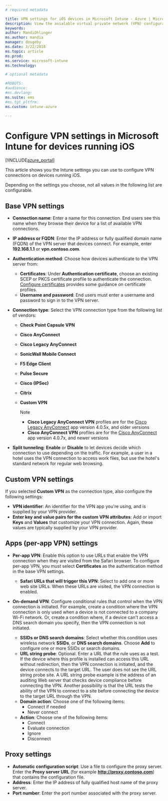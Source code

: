 ```yaml
---
# required metadata

title: VPN settings for iOS devices in Microsoft Intune - Azure | Microsoft Docs
description: View the avialable virtual private network (VPN) configuration settings, including the connection details, authentication methods, and split tunneling in the base settings; the custom VPN settings with the identifier, and the key and value pairs; the per-app VPN settings that include Safari URLs, and on-demand VPNs with SSIDs or DNS search domains; and the proxy settings to include a configuration script, IP or FQDN address, and TCP port in Microsoft Intune on devices running iOS.
keywords:
author: MandiOhlinger
ms.author: mandia
manager: dougeby
ms.date: 3/22/2018
ms.topic: article
ms.prod:
ms.service: microsoft-intune
ms.technology:

# optional metadata

#ROBOTS:
#audience:
#ms.devlang:
ms.suite: ems
#ms.tgt_pltfrm:
ms.custom: intune-azure

---
```


# Configure VPN settings in Microsoft Intune for devices running iOS

[!INCLUDE[azure_portal](./includes/azure_portal.md)]

This article shows you the Intune settings you can use to configure VPN connections on devices running iOS.

Depending on the settings you choose, not all values in the following list are configurable.

## Base VPN settings

- **Connection name**: Enter a name for this connection. End users see this name when they browse their device for a list of available VPN connections.
- **IP address or FQDN**: Enter the IP address or fully qualified domain name (FQDN) of the VPN server that devices connect. For example, enter **192.168.1.1** or **vpn.contoso.com**.
- **Authentication method**: Choose how devices authenticate to the VPN server from:
  - **Certificates**: Under **Authentication certificate**, choose an existing SCEP or PKCS certificate profile to authenticate the connection. [Configure certificates](certificates-configure.md) provides some guidance on certificate profiles.
  - **Username and password**: End users must enter a username and password to sign in to the VPN server.
- **Connection type**: Select the VPN connection type from the following list of vendors:
  - **Check Point Capsule VPN**
  - **Cisco AnyConnect**
  - **Cisco Legacy AnyConnect**
  - **SonicWall Mobile Connect**
  - **F5 Edge Client**
  - **Pulse Secure**
  - **Cisco (IPSec)**
  - **Citrix**
  - **Custom VPN**

    > [!NOTE]
    > - **Cisco Legacy AnyConnect VPN** profiles are for the [Cisco Legacy AnyConnect](https://itunes.apple.com/app/cisco-legacy-anyconnect/id392790924) app version 4.0.5x, and older versions
    > - **Cisco AnyConnect VPN** profiles are for the [Cisco AnyConnect](https://itunes.apple.com/app/cisco-anyconnect/id1135064690) app version 4.0.7x, and newer versions

- **Split tunneling**: **Enable** or **Disable** to let devices decide which connection to use depending on the traffic. For example, a user in a hotel uses the VPN connection to access work files, but use the hotel's standard network for regular web browsing.

## Custom VPN settings

If you selected **Custom VPN** as the connection type, also configure the following settings:

- **VPN identifier**: An identifier for the VPN app you're using, and is supplied by your VPN provider.
- **Enter key and value pairs for the custom VPN attributes**: Add or import **Keys** and **Values** that customize your VPN connection. Again, these values are typically supplied by your VPN provider.

## Apps (per-app VPN) settings

- **Per-app VPN**: Enable this option to use URLs that enable the VPN connection when they are visited from the Safari browser. To configure per-app VPN, you must select **Certificates** as the authentication method in the base VPN settings.
  - **Safari URLs that will trigger this VPN**: Select to add one or more web site URLs. When these URLs are visited, the VPN connection is enabled.

- **On-demand VPN**: Configure conditional rules that control when the VPN connection is initiated. For example, create a condition where the VPN connection is only used when a device is not connected to a company Wi-Fi network. Or, create a condition where, if a device can't access a DNS search domain you specify, then the VPN connection is not initiated.

  - **SSIDs or DNS search domains**: Select whether this condition uses wireless network **SSIDs**, or **DNS search domains**. Choose **Add** to configure one or more SSIDs or search domains.
  - **URL string probe**: Optional. Enter a URL that the rule uses as a test. If the device where this profile is installed can access this URL without redirection, then the VPN connection is initiated, and the device connects to the target URL. The user does not see the URL string probe site. A URL string probe example is the address of an auditing Web server that checks device compliance before connecting the VPN. Another possibility is that the URL tests the ability of the VPN to connect to a site before connecting the device to the target URL through the VPN.
  - **Domain action**: Choose one of the following items:
    - Connect if needed
    - Never connect
  - **Action**: Choose one of the following items:
    - Connect
    - Evaluate connection
    - Ignore
    - Disconnect

## Proxy settings

- **Automatic configuration script**: Use a file to configure the proxy server. Enter the **Proxy server URL** (for example **http://proxy.contoso.com**) that contains the configuration file.
- **Address**: Enter the IP address of fully qualified host name of the proxy server.
- **Port number**: Enter the port number associated with the proxy server.